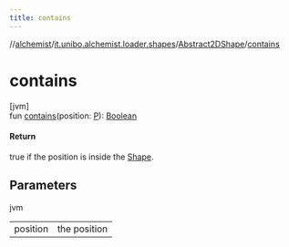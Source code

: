 ```yaml
---
title: contains
---
```

//[alchemist](../../../index.html)/[it.unibo.alchemist.loader.shapes](../index.html)/[Abstract2DShape](index.html)/[contains](contains.html)



# contains



[jvm]\
fun [contains](contains.html)(position: [P](../-rectangle/index.html)): [Boolean](https://kotlinlang.org/api/latest/jvm/stdlib/kotlin/-boolean/index.html)



#### Return



true if the position is inside the [Shape](../-shape/index.html).



## Parameters


jvm

| | |
|---|---|
| position | the position |




